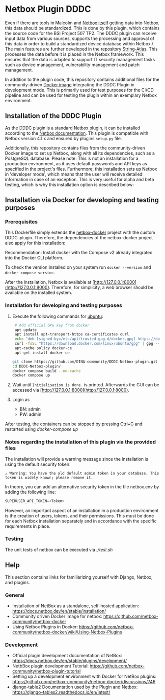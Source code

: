 # Netbox Plugin DDDC

Even if there are tools in Malcolm and [Netbox itself](https://docs.netboxlabs.com/netbox-extensions/diode-overview/) getting data into Netbox, this data should be standardized. This is done by this plugin, which contains the source code for the BSI Project 507 TP2. The DDDC plugin can receive input data from various sources, supports the processing and approval of this data in order to build a standardized device database within Netbox.\\
The main features are further developed in the repository [String-Atlas](https://github.com/DINA-community/String-Atlas). This processes the data before it is placed in the Netbox framework. This ensures that the data is adapted to support IT security management tasks such as device management, vulnerability management and patch management.

In addition to the plugin code, this repository contains additional files for the community-driven [Docker image](https://github.com/netbox-community/netbox-docker) integrating the DDDC Plugin in development mode. This is primarily used for test purposes for the CI/CD pipeline and can be used for testing the plugin within an exemplary Netbox environment.

## Installation of the DDDC Plugin

As the DDDC plugin is a standard Netbox plugin, it can be installed according to the [Netbox documentation](https://docs.netbox.dev/en/stable/plugins/#installing-plugins). This plugin is compatible with Netbox version 4.1.x and ensured by plugins `setup.py` file.  

Additionally, this repository contains files from the community-driven Docker image to set up Netbox, along with all its dependencies, such as a PostgreSQL database. Please note: This is not an installation for a production environment, as it uses default passwords and API keys as specified in the project's files. Furthermore, this installation sets up Netbox in 'developer mode', which means that the user will receive detailed information in case of an exception. This is very useful for alpha and beta testing, which is why this installation option is described below:

## Installation via Docker for developing and testing purposes

### Prerequisites

This Dockerfile simply extends the [netbox-docker](https://github.com/netbox-community/netbox-docker) project with the custom DDDC-plugin. Therefore, the dependencies of the netbox-docker project also apply for this installation:

Recommendation: Install docker with the Compose v2 already integrated into the Docker CLI platform.

To check the version installed on your system run `docker --version` and `docker compose version`.

After the installation, Netbox is available at [http://127.0.0.1:8000](http://127.0.0.1:8000).
Therefore, for simplicity, a web browser should be available on the installed system.

### Installation for developing and testing purposes

1. Execute the following commands for [ubuntu](https://docs.docker.com/engine/install/ubuntu/):

   ```bash
    # Add official GPG key from docker
    apt update
    apt install apt-transport-https ca-certificates curl
    echo "deb [signed-by=/etc/apt/trusted.gpg.d/docker.gpg] https://download.docker.com/linux/ubuntu $(lsb_release -cs) stable" | sudo tee /etc/apt/sources.list.d/docker.list
    curl -fsSL "https://download.docker.com/linux/ubuntu/gpg" | gpg --dearmor | sudo tee /etc/apt/trusted.gpg.d/docker.gpg > /dev/null
    apt-cache policy docker-ce
    apt-get install docker-ce
    ```

    ```bash
    git clone https://github.com/DINA-community/DDDC-Netbox-plugin.git
    cd DDDC-Netbox-plugin/
    docker compose build --no-cache
    docker compose up
    ```

2. Wait until `Initialisation is done.` is printed. Afterwards the GUI can be accessed via [http://127.0.0.1:8000](http://127.0.0.1:8000).
3. Login as
    - BN: admin
    - PW: admin

After testing, the containers can be stopped by pressing Ctrl+C and restarted using *docker-compose up*

### Notes regarding the installation of this plugin via the provided files

The installation will provide a warning message since the installation is using the default security token:

```text
⚠️ Warning: You have the old default admin token in your database. This token is widely known; please remove it.
```

In theory, you can add an alternative security token in the file netbox.env by adding the following line:

```python
SUPERUSER_API_TOKEN=<Token>
```

However, an important aspect of an installation in a production environment is the creation of users, tokens, and their permissions. This must be done for each Netbox installation separately and in accordance with the specific requirements in place.

### Testing

The unit tests of netbox can be executed via *./test.sh*

## Help

This section contains links for familiarizing yourself with Django, Netbox, and plugins.

### General

- Installation of NetBox as a standalone, self-hosted application: <https://docs.netbox.dev/en/stable/installation/>
- Community driven Docker image for netbox: <https://github.com/netbox-community/netbox-docker>
- Using Netbox Plugins in Docker: <https://github.com/netbox-community/netbox-docker/wiki/Using-Netbox-Plugins>

### Development

- Official plugin development documentation of NetBox: <https://docs.netbox.dev/en/stable/plugins/development/>
- NetbBox plugin development Tutorial: <https://github.com/netbox-community/netbox-plugin-tutorial>
- Setting up a development environment with Docker for NetBox plugins: <https://github.com/netbox-community/netbox-docker/discussions/746>
- django-table2 Documentation used by the Plugin and Netbox: <https://django-tables2.readthedocs.io/en/latest/>
